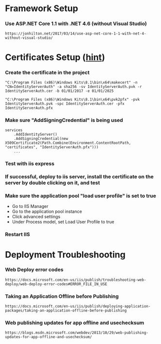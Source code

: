 ﻿# Framework Setup

### Use ASP.NET Core 1.1 with .NET 4.6 (without Visual Studio)
`https://jonhilton.net/2017/03/14/use-asp-net-core-1-1-with-net-4-without-visual-studio/`


# Certificates Setup ([hint](https://stackoverflow.com/questions/42351274/identityserver4-hosting-in-iis))

### Create the certificate in the project
```
"C:\Program Files (x86)\Windows Kits\8.1\bin\x64\makecert" -n "CN=IdentityServerAuth" -a sha256 -sv IdentityServerAuth.pvk -r IdentityServerAuth.cer -b 01/01/2017 -e 01/01/2025
```

```
"C:\Program Files (x86)\Windows Kits\8.1\bin\x64\pvk2pfx" -pvk IdentityServerAuth.pvk -spc IdentityServerAuth.cer -pfx IdentityServerAuth.pfx
```

### Make sure "AddSigningCredential" is being used
```
services
	.AddIdentityServer()
    .AddSigningCredential(new X509Certificate2(Path.Combine(Environment.ContentRootPath, "certificates", "IdentityServerAuth.pfx")))
	...
```

### Test with iis express

### If successful, deploy to iis server, install the certificate on the server by double clicking on it, and test

### Make sure the application pool "load user profile" is set to true

- Go to IIS Manager
- Go to the application pool instance
- Click advanced settings
- Under Process model, set Load User Profile to true

### Restart IIS



# Deployment Troubleshooting

### Web Deploy error codes
`https://docs.microsoft.com/en-us/iis/publish/troubleshooting-web-deploy/web-deploy-error-codes#ERROR_FILE_IN_USE`

### Taking an Application Offline before Publishing
`https://docs.microsoft.com/en-us/iis/publish/deploying-application-packages/taking-an-application-offline-before-publishing`

### Web publishing updates for app offline and usechecksum
`https://blogs.msdn.microsoft.com/webdev/2013/10/29/web-publishing-updates-for-app-offline-and-usechecksum/`